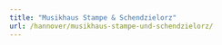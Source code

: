 ```yaml
---
title: "Musikhaus Stampe & Schendzielorz"
url: /hannover/musikhaus-stampe-und-schendzielorz/
---
```

